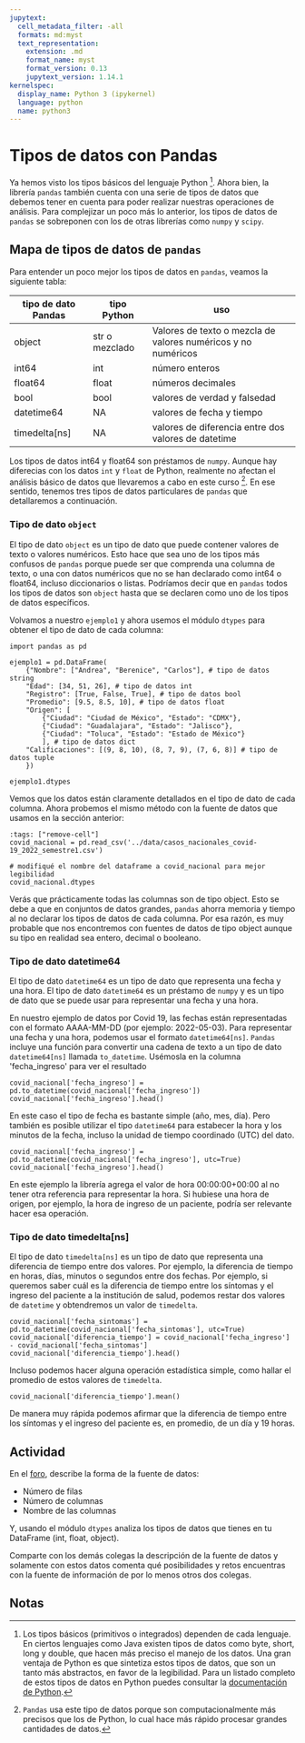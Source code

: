 ```yaml
---
jupytext:
  cell_metadata_filter: -all
  formats: md:myst
  text_representation:
    extension: .md
    format_name: myst
    format_version: 0.13
    jupytext_version: 1.14.1
kernelspec:
  display_name: Python 3 (ipykernel)
  language: python
  name: python3
---
```


# Tipos de datos con Pandas

Ya hemos visto los tipos básicos del lenguaje Python [^footnote1]. Ahora bien, la librería `pandas` también cuenta con una serie de tipos de datos que debemos tener en cuenta para poder realizar nuestras operaciones de análisis. Para complejizar un poco más lo anterior, los tipos de datos de `pandas` se sobreponen con los de otras librerías como `numpy` y `scipy`.

## Mapa de tipos de datos de `pandas`

Para entender un poco mejor los tipos de datos en `pandas`, veamos la siguiente tabla:

| tipo de dato Pandas | tipo Python    | uso                                                           |
|---------------------|----------------|---------------------------------------------------------------|
| object              | str o mezclado | Valores de texto o mezcla de valores numéricos y no numéricos |
| int64               | int            | número enteros                                                |
| float64             | float          | números decimales                                             |
| bool                | bool           | valores de verdad y falsedad                                  |
| datetime64          | NA             | valores de fecha y tiempo                                     |
| timedelta[ns]       | NA             | valores de diferencia entre dos valores de datetime           |

Los tipos de datos int64 y float64 son préstamos de `numpy`. Aunque hay diferecias con los datos `int` y `float` de Python, realmente no afectan el análisis básico de datos que llevaremos a cabo en este curso [^footnote2]. En ese sentido, tenemos tres tipos de datos particulares de `pandas` que detallaremos a continuación.

### Tipo de dato `object`

El tipo de dato `object` es un tipo de dato que puede contener valores de texto o valores numéricos. Esto hace que sea uno de los tipos más confusos de `pandas` porque puede ser que comprenda una columna de texto, o una con datos numéricos que no se han declarado como int64 o float64, incluso diccionarios o listas.  Podríamos decir que en `pandas` todos los tipos de datos son `object` hasta que se declaren como uno de los tipos de datos específicos.

Volvamos a nuestro `ejemplo1` y ahora usemos el módulo `dtypes` para obtener el tipo de dato de cada columna:

```{code-cell}
import pandas as pd

ejemplo1 = pd.DataFrame(
    {"Nombre": ["Andrea", "Berenice", "Carlos"], # tipo de datos string
    "Edad": [34, 51, 26], # tipo de datos int
    "Registro": [True, False, True], # tipo de datos bool
    "Promedio": [9.5, 8.5, 10], # tipo de datos float
    "Origen": [
        {"Ciudad": "Ciudad de México", "Estado": "CDMX"}, 
        {"Ciudad": "Guadalajara", "Estado": "Jalisco"}, 
        {"Ciudad": "Toluca", "Estado": "Estado de México"}
        ], # tipo de datos dict 
    "Calificaciones": [(9, 8, 10), (8, 7, 9), (7, 6, 8)] # tipo de datos tuple
    })

ejemplo1.dtypes
```

Vemos que los datos están claramente detallados en el tipo de dato de cada columna. Ahora probemos el mismo método con la fuente de datos que usamos en la sección anterior:

```{code-cell} ipython
:tags: ["remove-cell"]
covid_nacional = pd.read_csv('../data/casos_nacionales_covid-19_2022_semestre1.csv')
```

```{code-cell} ipython
# modifiqué el nombre del dataframe a covid_nacional para mejor legibilidad
covid_nacional.dtypes
```

Verás que prácticamente todas las columnas son de tipo object. Esto se debe a que en conjuntos de datos grandes, `pandas` ahorra memoria y tiempo al no declarar los tipos de datos de cada columna. Por esa razón, es muy probable que nos encontremos con fuentes de datos de tipo object aunque su tipo en realidad sea entero, decimal o booleano.

### Tipo de dato datetime64

El tipo de dato `datetime64` es un tipo de dato que representa una fecha y una hora. El tipo de dato `datetime64` es un préstamo de `numpy` y es un tipo de dato que se puede usar para representar una fecha y una hora.

En nuestro ejemplo de datos por Covid 19, las fechas están representadas con el formato AAAA-MM-DD (por ejemplo: 2022-05-03). Para representar una fecha y una hora, podemos usar el formato `datetime64[ns]`. `Pandas` incluye una función para convertir una cadena de texto a un tipo de dato `datetime64[ns]` llamada `to_datetime`. Usémosla en la columna 'fecha_ingreso' para ver el resultado

```{code-cell}
covid_nacional['fecha_ingreso'] = pd.to_datetime(covid_nacional['fecha_ingreso'])
covid_nacional['fecha_ingreso'].head()
```

En este caso el tipo de fecha es bastante simple (año, mes, día). Pero también es posible utilizar el tipo `datetime64` para estabecer la hora y los minutos de la fecha, incluso la unidad de tiempo coordinado (UTC) del dato.

```{code-cell}
covid_nacional['fecha_ingreso'] = pd.to_datetime(covid_nacional['fecha_ingreso'], utc=True)
covid_nacional['fecha_ingreso'].head()
```

En este ejemplo la librería agrega el valor de hora 00:00:00+00:00 al no tener otra referencia para representar la hora. Si hubiese una hora de origen, por ejemplo, la hora de ingreso de un paciente, podría ser relevante hacer esa operación.

### Tipo de dato timedelta[ns]

El tipo de dato `timedelta[ns]` es un tipo de dato que representa una diferencia de tiempo entre dos valores. Por ejemplo, la diferencia de tiempo en horas, días, minutos o segundos entre dos fechas. Por ejemplo, si queremos saber cuál es la diferencia de tiempo entre los síntomas y el ingreso del paciente a la institución de salud, podemos restar dos valores de `datetime` y obtendremos un valor de `timedelta`.

```{code-cell}
covid_nacional['fecha_sintomas'] = pd.to_datetime(covid_nacional['fecha_sintomas'], utc=True)
covid_nacional['diferencia_tiempo'] = covid_nacional['fecha_ingreso'] - covid_nacional['fecha_sintomas']
covid_nacional['diferencia_tiempo'].head()
```

Incluso podemos hacer alguna operación estadística simple, como hallar el promedio de estos valores de `timedelta`.

```{code-cell}
covid_nacional['diferencia_tiempo'].mean()
```

De manera muy rápida podemos afirmar que la diferencia de tiempo entre los síntomas y el ingreso del paciente es, en promedio, de un día y 19 horas.

## Actividad

En el [foro](https://formaciondocente.bunam.unam.mx:8091/moodle/fdocente/mod/forum/view.php?id=644), describe la forma de la fuente de datos:

* Número de filas
* Número de columnas
* Nombre de las columnas

Y, usando el módulo `dtypes` analiza los tipos de datos que tienes en tu DataFrame (int, float, object).

Comparte con los demás colegas la descripción de la fuente de datos y solamente con estos datos comenta qué posibilidades y retos encuentras con la fuente de información de por lo menos otros dos colegas.

## Notas

[^footnote1]: Los tipos básicos (primitivos o integrados) dependen de cada lenguaje. En ciertos lenguajes como Java existen tipos de datos como byte, short, long y double, que hacen más preciso el manejo de los datos. Una gran ventaja de Python es que sintetiza estos tipos de datos, que son un tanto más abstractos, en favor de la legibilidad. Para un listado completo de estos tipos de datos en Python puedes consultar la [documentación de Python](https://docs.python.org/es/3/library/stdtypes.html#types-and-values).

[^footnote2]: `Pandas` usa este tipo de datos porque son computacionalmente más precisos que los de Python, lo cual hace más rápido procesar grandes cantidades de datos.

[^footnote3]: Este tipo de dato es similar a los 'factors' de R. Los factores son una forma de representar una variable categórica, en la que cada valor de la variable es una categoría.Sobre este tipo de datos puedes consultar la siguiente [página](https://swcarpentry.github.io/r-novice-inflammation/12-supp-factors/index.html).

